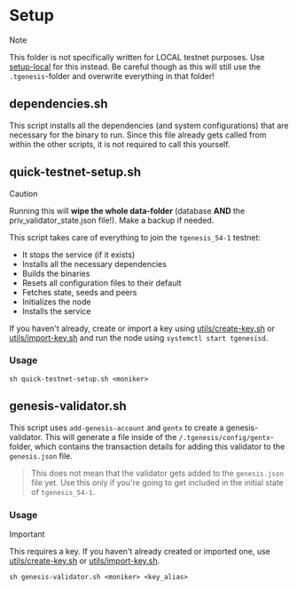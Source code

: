 # Setup

> [!NOTE]
> This folder is not specifically written for LOCAL testnet purposes. Use [setup-local](/setup-local) for this instead. Be careful though as this will still use the `.tgenesis`-folder and overwrite everything in that folder!

## dependencies.sh

This script installs all the dependencies (and system configurations) that are necessary for the binary to run. Since this file already gets called from within the other scripts, it is not required to call this yourself.

## quick-testnet-setup.sh

> [!CAUTION]
> Running this will **wipe the whole data-folder** (database **AND** the priv_validator_state.json file!). Make a backup if needed.

This script takes care of everything to join the `tgenesis_54-1` testnet:

- It stops the service (if it exists)
- Installs all the necessary dependencies
- Builds the binaries
- Resets all configuration files to their default
- Fetches state, seeds and peers
- Initializes the node
- Installs the service

If you haven't already, create or import a key using [utils/create-key.sh](/utils/create-key.sh) or [utils/import-key.sh](/utils/import-key.sh) and run the node using `systemctl start tgenesisd`.

### Usage

```
sh quick-testnet-setup.sh <moniker>
```

## genesis-validator.sh

This script uses `add-genesis-account` and `gentx` to create a genesis-validator. This will generate a file inside of the `/.tgenesis/config/gentx`-folder, which contains the transaction details for adding this validator to the `genesis.json` file.

> This does not mean that the validator gets added to the `genesis.json` file yet. Use this only if you're going to get included in the initial state of `tgenesis_54-1`.

### Usage

> [!IMPORTANT]
> This requires a key. If you haven't already created or imported one, use [utils/create-key.sh](/utils/create-key.sh) or [utils/import-key.sh](/utils/import-key.sh).

```
sh genesis-validator.sh <moniker> <key_alias>
```
